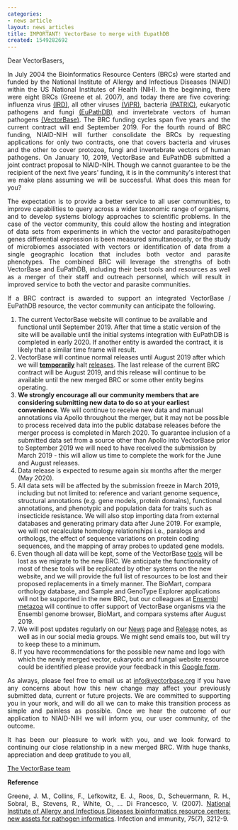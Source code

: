 ```yaml
---
categories:
- news article
layout: news_articles
title: IMPORTANT! VectorBase to merge with EupathDB
created: 1549282692
---
```

<p style="text-align:justify">Dear VectorBasers,

<p style="text-align:justify">In July 2004 the Bioinformatics Resource Centers (BRCs) were started and funded by the National Institute of Allergy and Infectious Diseases (NIAID) within the US National Institutes of Health (NIH). In the beginning, there were eight BRCs (Greene et al. 2007), and today there are five covering: influenza virus <a href="https://www.fludb.org/brc/home.spg?decorator=influenza">(<u>IRD</u>)</a>, all other viruses <a href="https://www.viprbrc.org/brc/home.spg?decorator=vipr">(<u>ViPR</u>)</a>, bacteria <a href="https://patricbrc.org/">(<u>PATRIC</u>)</a>, eukaryotic pathogens and fungi <a href="https://eupathdb.org/eupathdb/">(<u>EuPathDB</u>)</a> and invertebrate vectors of human pathogens <a href="https://www.vectorbase.org/">(<u>VectorBase</u>)</a>. The BRC funding cycles span five years and the current contract will end September 2019.   For the fourth round of BRC funding, NIAID-NIH will further consolidate the BRCs by requesting applications for only two contracts, one that covers bacteria and viruses and the other to cover protozoa, fungi and invertebrate vectors of human pathogens. On January 10, 2019, VectorBase and EuPathDB submitted a joint contract proposal to NIAID-NIH. Though we cannot guarantee to be the recipient of the next five years' funding, it is in the community's interest that we make plans assuming we will be successful. What does this mean for you? 

<p style="text-align:justify">The expectation is to provide a better service to all user communities, to improve capabilities to query across a wider taxonomic range of organisms, and to develop systems biology approaches to scientific problems. In the case of the vector community, this could allow the hosting and integration of data sets from experiments in which the vector and parasite/pathogen genes differential expression is been measured simultaneously, or the study of microbiomes associated with vectors or identification of data from a single geographic location that includes both vector and parasite phenotypes.  The combined BRC will leverage the strengths of both VectorBase and EuPathDB, including their best tools and resources as well as a merger of their staff and outreach personnel, which will result in improved service to both the vector and parasite communities.

<p style="text-align:justify">If a BRC contract is awarded to support an integrated VectorBase / EuPathDB resource, the vector community can anticipate the following. 
<ol> 
<li>The current VectorBase website will continue to be available and functional until September 2019. After that time a static version of the site will be available until the initial systems integration with EuPathDB is completed in early 2020.  If another entity is awarded the contract, it is likely that a similar time frame will result.
</li> 
<li>VectorBase will continue normal releases until August 2019 after which we will <strong><u>temporarily</u></strong> halt <a href="/releases"><u>releases</u></a>. The last release of the current BRC contract will be August 2019, and this release will continue to be available until the new merged BRC or some other entity begins operating.
</li> 
<li><strong>We strongly encourage all our community members that are considering submitting new data to do so at your earliest convenience</strong>. We will continue to receive new data and manual annotations via Apollo throughout the merger, but it may not be possible to process received data into the public database releases before the merger process is completed in March 2020. To guarantee inclusion of a submitted data set from a source other than Apollo into VectorBase prior to September 2019 we will need to have received the submission by March 2019 - this will allow us time to complete the work for the June and August releases. 
</li> 
<li>Data release is expected to resume again six months after the merger (May 2020). </li> 
<li>All data sets will be affected by the submission freeze in March 2019, including but not limited to: reference and variant genome sequence, structural annotations (e.g. gene models, protein domains), functional annotations, and phenotypic and population data for traits such as insecticide resistance. We will also stop importing data from external databases and generating primary data after June 2019. For example, we will not recalculate homology relationships i.e., paralogs and orthologs, the effect of sequence variations on protein coding sequences, and the mapping of array probes to updated gene models.
</li> 
<li>Even though all data will be kept, some of the VectorBase <a href="https://www.vectorbase.org/navigation/tools"><u>tools</u></a> will be lost as we migrate to the new BRC. We anticipate the functionality of most of these tools will be replicated by other systems on the new website, and we will provide the full list of resources to be lost and their proposed replacements in a timely manner.  The BioMart, compara orthology database, and Sample and GenoType Explorer applications will not be supported in the new BRC, but our colleagues at <a href="http://metazoa.ensembl.org/index.html"><u>Ensembl metazoa</u></a> will continue to offer support of VectorBase organisms via the Ensembl genome browser, BioMart, and compara systems after August 2019. </li> 
<li>We will post updates regularly on our <a href="https://www.vectorbase.org/news"><u>News</u></a> page and <a href="https://www.vectorbase.org/releases"><u>Release</u></a> notes, as well as in our social media groups. We might send emails too, but will try to keep these to a minimum. 
</li> 
<li>If you have recommendations for the possible new name and logo with which the newly merged vector, eukaryotic and fungal website resource could be identified please provide your feedback in this <a href="https://docs.google.com/forms/d/e/1FAIpQLSdMbT5Gaw-ELPT7l3tW6CDtaxdaEh7lCeu_XKsbfmp1nmsPmg/viewform"><u>Google form</u></a>.
</li> 
</ol>

<p style="text-align:justify">As always, please feel free to email us at <a href="https://www.vectorbase.org/contact"><u>info@vectorbase.org</u></a> if you have any concerns about how this new change may affect your previously submitted data, current or future projects. We are committed to supporting you in your work, and will do all we can to make this transition process as simple and painless as possible. Once we hear the outcome of our application to NIAID-NIH we will inform you, our user community, of the outcome. 


<p style="text-align:justify">It has been our pleasure to work with you, and we look forward to continuing our close relationship in a new merged BRC. With huge thanks, appreciation and deep gratitude to you all,

<a href="https://www.vectorbase.org/personnel"><p style="text-align:justify"><u>The VectorBase team</u></a> 

<p style="text-align:justify"><strong>Reference</strong>


<p style="text-align:justify">Greene, J. M., Collins, F., Lefkowitz, E. J., Roos, D., Scheuermann, R. H., Sobral, B., Stevens, R., White, O., … Di Francesco, V. (2007). <a href="https://www.ncbi.nlm.nih.gov/pubmed/17420237"><u>National Institute of Allergy and Infectious Diseases bioinformatics resource centers: new assets for pathogen informatics</u></a>. Infection and immunity, 75(7), 3212-9.
